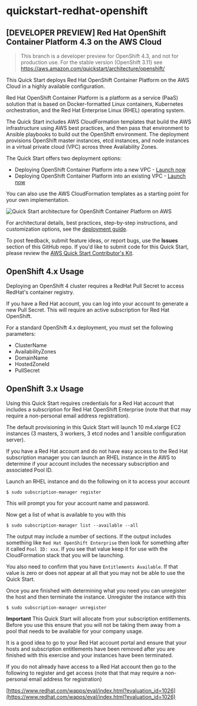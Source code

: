 # quickstart-redhat-openshift

## [DEVELOPER PREVIEW] Red Hat OpenShift Container Platform 4.3 on the AWS Cloud

> This branch is a developer preview for OpenShift 4.3, and not for production use. 
> For the stable version (OpenShift 3.11) see https://aws.amazon.com/quickstart/architecture/openshift/

This Quick Start deploys Red Hat OpenShift Container Platform on the AWS Cloud in a highly available configuration.

Red Hat OpenShift Container Platform is a platform as a service (PaaS) solution that is based on Docker-formatted Linux containers,  Kubernetes orchestration, and the Red Hat Enterprise Linux (RHEL) operating system.

The Quick Start includes AWS CloudFormation templates that build the AWS infrastructure using AWS best practices, and then pass that environment to Ansible playbooks to build out the OpenShift environment. The deployment provisions OpenShift master instances, etcd instances, and node instances in a virtual private cloud (VPC) across three Availability Zones.

The Quick Start offers two deployment options:

- Deploying OpenShift Container Platform into a new VPC - [Launch now](https://us-east-2.console.aws.amazon.com/cloudformation/home?region=us-east-2#/stacks/create/template?stackName=Red-Hat-OpenShift&templateURL=https://aws-quickstart.s3.amazonaws.com/quickstart-redhat-openshift-4.3-preview/templates/openshift-main.template.yaml)
- Deploying OpenShift Container Platform into an existing VPC - [Launch now](https://us-east-2.console.aws.amazon.com/cloudformation/home?region=us-east-2#/stacks/create/template?stackName=Red-Hat-OpenShift&templateURL=https://aws-quickstart.s3.amazonaws.com/quickstart-redhat-openshift-4.3-preview/templates/openshift-main-existing-vpc.template.yaml)

You can also use the AWS CloudFormation templates as a starting point for your own implementation.

![Quick Start architecture for OpenShift Container Platform on AWS](https://d0.awsstatic.com/partner-network/QuickStart/datasheets/redhat-openshift-on-aws-architecture.png)

For architectural details, best practices, step-by-step instructions, and customization options, see the [deployment guide](https://fwd.aws/dwpPW).

To post feedback, submit feature ideas, or report bugs, use the **Issues** section of this GitHub repo.
If you'd like to submit code for this Quick Start, please review the [AWS Quick Start Contributor's Kit](https://aws-quickstart.github.io/).

## OpenShift 4.x Usage
Deploying an OpenShift 4 cluster requires a RedHat Pull Secret to access RedHat's container registry.

If you have a Red Hat account, you can log into your account to generate a new
Pull Secret. This will require an active subscription for Red Hat OpenShift.

For a standard OpenShift 4.x deployment, you must set the following parameters:

* ClusterName
* AvailabilityZones
* DomainName
* HostedZoneId
* PullSecret

## OpenShift 3.x Usage
Using this Quick Start requires credentials for a Red Hat account that includes a subscription for Red Hat OpenShift Enterprise (note that that may require a non-personal email address registration).

The default provisioning in this Quick Start will launch 10 m4.xlarge EC2 instances (3 masters, 3 workers, 3 etcd nodes and 1 ansible configuration server).

If you have a Red Hat account and do not have easy access to the Red Hat subscription manager you can launch an RHEL instance in the AWS to determine if your account includes the necessary subscription and associated Pool ID.

Launch an RHEL instance and do the following on it to access your account

    $ sudo subscription-manager register

This will prompt you for your account name and password.

Now get a list of what is available to you with this

    $ sudo subscription-manager list --available --all

The output may include a number of sections.
If the output includes something like ```Red Hat OpenShift Enterprise``` then look for something after it called ```Pool ID: xxx```.
If you see that value keep it for use with the CloudFormation stack that you will be launching.

You also need to confirm that you have ```Entitlements Available```.
If that value is zero or does not appear at all that you may not be able to use the Quick Start.

Once you are finished with determining what you need you can unregister the host and then terminate the instance.
Unregister the instance with this

    $ sudo subscription-manager unregister
**Important**
This Quick Start will allocate from your subscription entitlements.
Before you use this ensure that you will not be taking them away from a pool that needs to be available for your company usage.

It is a good idea to go to your Red Hat account portal and ensure that your hosts and subscription entitlements have been removed after you are finished with this exercise and your instances have been terminated.

If you do not already have access to a Red Hat account then go to the following to register and get access (note that that may require a non-personal email address for registration)

[https://www.redhat.com/wapps/eval/index.html?evaluation_id=1026](https://www.redhat.com/wapps/eval/index.html?evaluation_id=1026)
